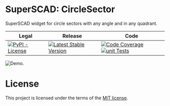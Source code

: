 # SuperSCAD: CircleSector

SuperSCAD widget for circle sectors with any angle and in any quadrant.

<table>
<thead>
<tr>
<th>Legal</th>
<th>Release</th>
<th>Code</th>
</tr>
</thead>
<tbody>
<tr>
<td>
<a href="https://pypi.org/project/Super-SCAD-Circle-Sector/" target="_blank"><img alt="PyPI - License" src="https://img.shields.io/pypi/l/Super-SCAD-Circle-Sector">
</a>
</td>
<td>
<a href="https://badge.fury.io/py/Super-SCAD-Circle-Sector" target="_blank"><img src="https://badge.fury.io/py/Super-SCAD-Circle-Sector.svg" alt="Latest Stable Version"/></a><br/>
</td>
<td>
<a href="https://codecov.io/gh/SuperSCAD/CircleSector" target="_blank"><img src="https://codecov.io/gh/SuperSCAD/CircleSector/graph/badge.svg?token=7D8V8RRY11" alt="Code Coverage"/></a>
<a href="https://github.com/SuperSCAD/CircleSector/actions/workflows/unit.yml"><img src="https://github.com/SuperSCAD/CircleSector/actions/workflows/unit.yml/badge.svg" alt="unit Tests"/></a>
</td>
</tr>
</tbody>
</table>

![Demo.](/docs/images/demo.gif "Demo")

# License

This project is licensed under the terms of the [MIT license](LICENSE).
